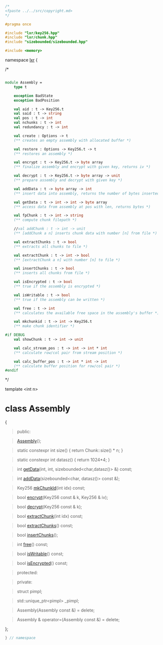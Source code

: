 ```cpp

/*
<fpaste ../../src/copyright.md>
*/

#pragma once

#include "lxr/key256.hpp"
#include "lxr/chunk.hpp"
#include "sizebounded/sizebounded.hpp"

#include <memory>

````

namespace [lxr](namespace.list) {

/*

```fsharp

module Assembly =
    type t

    exception BadState
    exception BadPosition

    val aid : t -> Key256.t
    val said : t -> string
    val pos : t -> int
    val nchunks : t -> int
    val redundancy : t -> int

    val create : Options -> t
    (** creates an empty assembly with allocated buffer *)

    val restore : Options -> Key256.t -> t
    (** restores an assembly *)

    val encrypt : t -> Key256.t -> byte array
    (** finalize assembly and encrypt with given key, returns iv *)

    val decrypt : t -> Key256.t -> byte array -> unit
    (** prepare assembly and decrypt with given key *)

    val addData : t -> byte array -> int
    (** insert data into assembly, returns the number of bytes inserted *)

    val getData : t -> int -> int -> byte array
    (** access data from assembly at pos with len, returns bytes *)

    val fpChunk : t -> int -> string
    (** compute chunk filepath *)

    //val addChunk : t -> int -> unit
    (** [addChunk a n] inserts chunk data with number [n] from file *)

    val extractChunks : t -> bool
    (** extracts all chunks to file *)

    val extractChunk : t -> int -> bool
    (** [extractChunk a n] with number [n] to file *)

    val insertChunks : t -> bool
    (** inserts all chunks from file *)

    val isEncrypted : t -> bool
    (** true if the assembly is encrypted *)

    val isWritable : t -> bool
    (** true if the assembly can be written *)

    val free : t -> int
    (** calculates the available free space in the assembly's buffer *)

    val mkchunkid : t -> int -> Key256.t
    (** make chunk identifier *)

#if DEBUG
    val showChunk : t -> int -> unit

    val calc_stream_pos : t -> int -> int * int
    (** calculate row/col pair from stream position *)

    val calc_buffer_pos : t -> int * int -> int
    (** calculate buffer position for row/col pair *)
#endif
```

*/

template &lt;int n&gt;

# class Assembly

{

>public:

>[Assembly](assembly_ctor.cpp.md)();

>static constexpr int size() { return Chunk::size() * n; }

>static constexpr int datasz() { return 1024*4; }

>int [getData](assembly_functions.cpp.md)(int, int, sizebounded&lt;char,datasz()&gt; &) const;

>int [addData](assembly_functions.cpp.md)(sizebounded&lt;char, datasz()&gt; const &);

>Key256 [mkChunkId](assembly_functions.cpp.md)(int idx) const;

>bool [encrypt](assembly_functions.cpp.md)(Key256 const & k, Key256 & iv);

>bool [decrypt](assembly_functions.cpp.md)(Key256 const & k);

>bool [extractChunk](assembly_functions.cpp.md)(int idx) const;

>bool [extractChunks](assembly_functions.cpp.md)() const;

>bool [insertChunks](assembly_functions.cpp.md)();

>int [free](assembly_functions.cpp.md)() const;

>bool [isWritable](assembly_functions.cpp.md)() const;

>bool [isEncrypted](assembly_functions.cpp.md)() const;

>protected:

>private:

>struct pimpl;

>std::unique_ptr&lt;pimpl&gt; _pimpl;

>Assembly(Assembly const &) = delete;

>Assembly & operator=(Assembly const &) = delete;

};

```cpp
} // namespace
```
